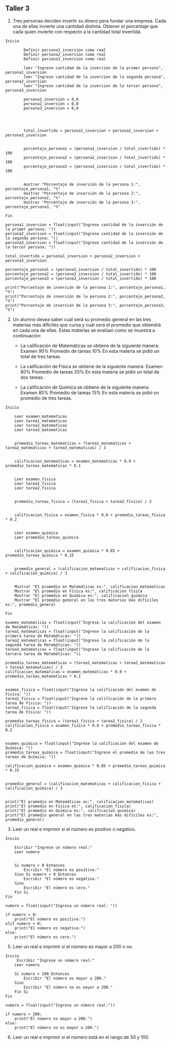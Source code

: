 ## Taller 3

1.	Tres personas deciden invertir su dinero para fundar una empresa. Cada una de ellas invierte una cantidad distinta. Obtener el porcentaje que cada quien invierte con respecto a la cantidad total invertida.

```
Inicio

        Definir persona1_inversion como real
        Definir persona2_inversion como real
        Definir persona3_inversion como real

        leer "Ingrese cantidad de la invercion de la primer persona", persona1_inversion
        leer "Ingrese cantidad de la invercion de la segunda persona", persona2_inversion
        leer "Ingrese cantidad de la invercion de la tercer persona", persona3_inversion

        persona1_inversion = 0,0
        persona2_inversion = 0,0
        persona3_inversion = 0,0

       


        total_invertido = persona1_inversion + persona2_inversion + persona3_inversion


        porcentaje_persona1 = (persona1_inversion / total_invertido) * 100
        porcentaje_persona2 = (persona2_inversion / total_invertido) * 100
        porcentaje_persona3 = (persona3_inversion / total_invertido) * 100


        mostrar "Porcentaje de inversión de la persona 1:", porcentaje_persona1, "%"
        mostrar "Porcentaje de inversión de la persona 2:", porcentaje_persona2, "%"
        mostrar "Porcentaje de inversión de la persona 3:", porcentaje_persona3, "%"

Fin
```

```
persona1_inversion = float(input("Ingrese cantidad de la inversión de la primer persona: "))
persona2_inversion = float(input("Ingrese cantidad de la inversión de la segunda persona: "))
persona3_inversion = float(input("Ingrese cantidad de la inversión de la tercer persona: "))

total_invertido = persona1_inversion + persona2_inversion + persona3_inversion

porcentaje_persona1 = (persona1_inversion / total_invertido) * 100
porcentaje_persona2 = (persona2_inversion / total_invertido) * 100
porcentaje_persona3 = (persona3_inversion / total_invertido) * 100

print("Porcentaje de inversión de la persona 1:", porcentaje_persona1, "%")
print("Porcentaje de inversión de la persona 2:", porcentaje_persona2, "%")
print("Porcentaje de inversión de la persona 3:", porcentaje_persona3, "%")
```

2.	Un alumno desea saber cuál será su promedio general en las tres materias más difíciles que cursa y cuál será el promedio que obtendrá en cada una de ellas. Estas materias se evalúan como se muestra a continuación:
	
    -	La calificación de Matemáticas se obtiene de la siguiente manera:
        Examen 90%
        Promedio de tareas 10%
        En esta materia se pidió un total de tres tareas.
        
    -	La calificación de Física se obtiene de la siguiente manera:
        Examen 80%
        Promedio de tareas 20%
        En esta materia se pidió un total de dos tareas.
        
    -	La calificación de Química se obtiene de la siguiente manera:
        Examen 85%
        Promedio de tareas 15%
    En esta materia se pidió un promedio de tres tareas.

```
Inicio

    Leer examen_matematicas
    Leer tarea1_matematicas
    Leer tarea2_matematicas
    Leer tarea3_matematicas
    
   
    promedio_tareas_matematicas = (tarea1_matematicas + tarea2_matematicas + tarea3_matematicas) / 3
    
    
    calificacion_matematicas = examen_matematicas * 0.9 + promedio_tareas_matematicas * 0.1
    
   
    Leer examen_fisica
    Leer tarea1_fisica
    Leer tarea2_fisica
    
    
    promedio_tareas_fisica = (tarea1_fisica + tarea2_fisica) / 2
    
    
    calificacion_fisica = examen_fisica * 0.8 + promedio_tareas_fisica * 0.2
    
   
    Leer examen_quimica
    Leer promedio_tareas_quimica
    
    
    calificacion_quimica = examen_quimica * 0.85 + promedio_tareas_quimica * 0.15
    
    
    promedio_general = (calificacion_matematicas + calificacion_fisica + calificacion_quimica) / 3
    
    
    Mostrar "El promedio en Matemáticas es:", calificacion_matematicas
    Mostrar "El promedio en Física es:", calificacion_fisica
    Mostrar "El promedio en Química es:", calificacion_quimica
    Mostrar "El promedio general en las tres materias más difíciles es:", promedio_general

Fin
```

```
examen_matematicas = float(input("Ingrese la calificación del examen de Matemáticas: "))
tarea1_matematicas = float(input("Ingrese la calificación de la primera tarea de Matemáticas: "))
tarea2_matematicas = float(input("Ingrese la calificación de la segunda tarea de Matemáticas: "))
tarea3_matematicas = float(input("Ingrese la calificación de la tercera tarea de Matemáticas: "))

promedio_tareas_matematicas = (tarea1_matematicas + tarea2_matematicas + tarea3_matematicas) / 3
calificacion_matematicas = examen_matematicas * 0.9 + promedio_tareas_matematicas * 0.1


examen_fisica = float(input("Ingrese la calificación del examen de Física: "))
tarea1_fisica = float(input("Ingrese la calificación de la primera tarea de Física: "))
tarea2_fisica = float(input("Ingrese la calificación de la segunda tarea de Física: "))

promedio_tareas_fisica = (tarea1_fisica + tarea2_fisica) / 2
calificacion_fisica = examen_fisica * 0.8 + promedio_tareas_fisica * 0.2


examen_quimica = float(input("Ingrese la calificación del examen de Química: "))
promedio_tareas_quimica = float(input("Ingrese el promedio de las tres tareas de Química: "))

calificacion_quimica = examen_quimica * 0.85 + promedio_tareas_quimica * 0.15


promedio_general = (calificacion_matematicas + calificacion_fisica + calificacion_quimica) / 3


print("El promedio en Matemáticas es:", calificacion_matematicas)
print("El promedio en Física es:", calificacion_fisica)
print("El promedio en Química es:", calificacion_quimica)
print("El promedio general en las tres materias más difíciles es:", promedio_general)
```

3. Leer un real e imprimir si el número es positivo o negativo.

```
Inicio
   
    Escribir "Ingrese un número real:"
    Leer numero
    
    
    Si numero > 0 Entonces
        Escribir "El número es positivo."
    Sino Si numero < 0 Entonces
        Escribir "El número es negativo."
    Sino
        Escribir "El número es cero."
    Fin Si
Fin
```

```
numero = float(input("Ingresa un número real: "))

if numero > 0:
    print("El número es positivo.")
elif numero < 0:
    print("El número es negativo.")
else:
    print("El número es cero.")
```
5. Leer un real e imprimir si el número es mayor a 200 o no.

```
Inicio
     Escribir "Ingrese un número real:"
    Leer numero
    
    Si numero > 200 Entonces
        Escribir "El número es mayor a 200."
    Sino
        Escribir "El número no es mayor a 200."
    Fin Si
Fin
```

```
numero = float(input("Ingrese un número real:"))

if numero > 200:
    print("El número es mayor a 200.")
else:
    print("El número no es mayor a 200.")
```

6. Leer un real e imprimir si el número está en el rango de 50 y 100.



   



